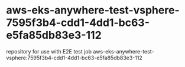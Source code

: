 # aws-eks-anywhere-test-vsphere-7595f3b4-cdd1-4dd1-bc63-e5fa85db83e3-112
repository for use with E2E test job aws-eks-anywhere-test-vsphere:7595f3b4-cdd1-4dd1-bc63-e5fa85db83e3-112
